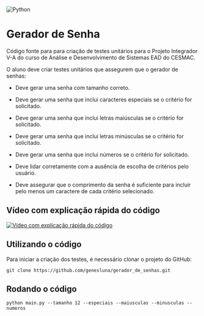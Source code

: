 ![Python](https://img.shields.io/badge/python-3670A0?style=for-the-badge&logo=python&logoColor=ffdd54)

# Gerador de Senha

Código fonte para para criação de testes unitários para o Projeto Integrador V-A do curso de Análise e Desenvolvimento de Sistemas EAD do CESMAC.

O aluno deve criar testes unitários que assegurem que o gerador de senhas:

- Deve gerar uma senha com tamanho correto.

- Deve gerar uma senha que inclui caracteres especiais se o critério for solicitado.

- Deve gerar uma senha que inclui letras maiúsculas se o critério for solicitado.

- Deve gerar uma senha que inclui letras minúsculas se o critério for solicitado.

- Deve gerar uma senha que inclui números se o critério for solicitado.

- Deve lidar corretamente com a ausência de escolha de critérios pelo usuário.

- Deve assegurar que o comprimento da senha é suficiente para incluir pelo menos um caractere de cada critério selecionado.

## Vídeo com explicação rápida do código

[![Vídeo com explicação rápida do código](https://img.youtube.com/vi/3YpYhR3wQJI/maxresdefault.jpg)](https://www.youtube.com/watch?v=3YpYhR3wQJI)

## Utilizando o código

Para iniciar a criação dos testes, é necessário clonar o projeto do GitHub:

```shell
git clone https://github.com/genesluna/gerador_de_senhas.git
```

## Rodando o código

```shell
python main.py --tamanho 12 --especiais --maiusculas --minusculas --numeros
```
